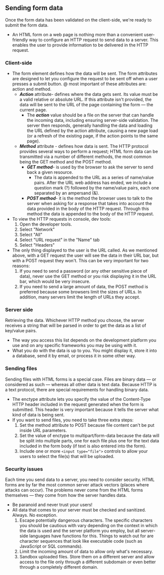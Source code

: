 ## Sending form data
Once the form data has been validated on the client-side, we're ready to submit the form data.  
  - An HTML form on a web page is nothing more than a convenient user-friendly way to configure an HTTP request to send data to a server. This enables the user to provide information to be delivered in the HTTP request.
### Client-side
- The form element defines how the data will be sent.  The form attributes are designed to let you configure the request to be sent off when a user presses a submit button. @ most important of these attributes are: action and method.
  - ***Action*** attribute- defines where the data gets sent.  Its value must be a valid relative or absolute URL.  If this attribute isn't provided, the data will be sent to the URL of the page containing the form — the current page.
    - The ***action*** value should be a file on the server that can handle the incoming data, including ensuring server-side validation. The server then responds, generally handling the data and loading the URL defined by the action attribute, causing a new page load (or a refresh of the existing page, if the action points to the same page).
  - ***Method*** attribute - defines how data is sent. The HTTP protocol provides several ways to perform a request; HTML form data can be transmitted via a number of different methods, the most common being the GET method and the POST method.
    - ***GET method***- is used by the browser to ask the server to send back a given resource.
      - The data is appended to the URL as a series of name/value pairs. After the URL web address has ended, we include a question mark (?) followed by the name/value pairs, each one separated by an ampersand (&). 
    - ***POST method***- it is the method the browser uses to talk to the server when asking for a response that takes into account the data provided in the body of the HTTP request.  Through this method the data is appended to the body of the HTTP request.
- To view the HTTP requests in console, dev tools:
  1. Open the developer tools.
  2. Select "Network"
  3. Select "All"
  4. Select "URL request" in the "Name" tab
  5. Select "Headers"
- The only thing displayed to the user is the URL called. As we mentioned above, with a GET request the user will see the data in their URL bar, but with a POST request they won't. This can be very important for two reasons:
  1. If you need to send a password (or any other sensitive piece of data), never use the GET method or you risk displaying it in the URL bar, which would be very insecure.
  2. If you need to send a large amount of data, the POST method is preferred because some browsers limit the sizes of URLs. In addition, many servers limit the length of URLs they accept.
### Server side
Retrieving the data.  Whichever HTTP method you choose, the server receives a string that will be parsed in order to get the data as a list of key/value pairs.
  - The way you access this list depends on the development platform you use and on any specific frameworks you may be using with it.
  -  What you do with the data is up to you. You might display it, store it into a database, send it by email, or process it in some other way.
### Sending files
Sending files with HTML forms is a special case. Files are binary data — or considered as such — whereas all other data is text data. Because HTTP is a text protocol, there are special requirements for handling binary data.
-  The enctype attribute lets you specify the value of the Content-Type HTTP header included in the request generated when the form is submitted. This header is very important because it tells the server what kind of data is being sent.
- If you want to send files, you need to take three extra steps:
  1. Set the method attribute to POST because file content can't be put inside URL parameters.
  2. Set the value of enctype to multipart/form-data because the data will be split into multiple parts, one for each file plus one for the text data included in the form body (if text is also entered into the form).
  3. Include one or more ``<input type="file">`` controls to allow your users to select the file(s) that will be uploaded.
### Security issues
Each time you send data to a server, you need to consider security. HTML forms are by far the most common server attack vectors (places where attacks can occur). The problems never come from the HTML forms themselves — they come from how the server handles data.
- Be paranoid and never trust your users!
- All data that comes to your server must be checked and sanitized. Always. No exception.
  1. Escape potentially dangerous characters. The specific characters you should be cautious with vary depending on the context in which the data is used and the server platform you employ, but all server-side languages have functions for this. Things to watch out for are character sequences that look like executable code (such as JavaScript or SQL commands).
  2. Limit the incoming amount of data to allow only what's necessary.
  3. Sandbox uploaded files. Store them on a different server and allow access to the file only through a different subdomain or even better through a completely different domain.